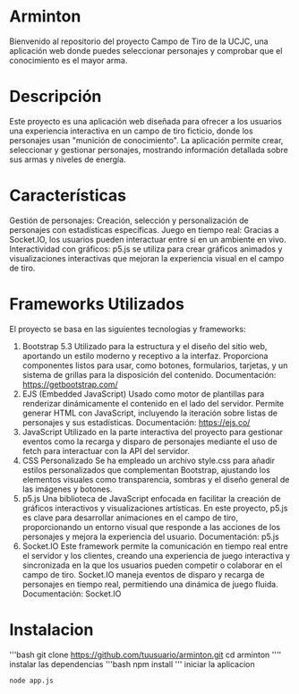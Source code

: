 # Arminton
Bienvenido al repositorio del proyecto Campo de Tiro de la UCJC, una aplicación web donde puedes seleccionar personajes y comprobar que el conocimiento es el mayor arma.

# Descripción
Este proyecto es una aplicación web diseñada para ofrecer a los usuarios una experiencia interactiva en un campo de tiro ficticio, donde los personajes usan "munición de conocimiento". La aplicación permite crear, seleccionar y gestionar personajes, mostrando información detallada sobre sus armas y niveles de energía.

# Características
Gestión de personajes: Creación, selección y personalización de personajes con estadísticas específicas.
Juego en tiempo real: Gracias a Socket.IO, los usuarios pueden interactuar entre sí en un ambiente en vivo.
Interactividad con gráficos: p5.js se utiliza para crear gráficos animados y visualizaciones interactivas que mejoran la experiencia visual en el campo de tiro.

# Frameworks Utilizados
El proyecto se basa en las siguientes tecnologías y frameworks:

1. Bootstrap 5.3
Utilizado para la estructura y el diseño del sitio web, aportando un estilo moderno y receptivo a la interfaz.
Proporciona componentes listos para usar, como botones, formularios, tarjetas, y un sistema de grillas para la disposición del contenido.
Documentación: https://getbootstrap.com/
2. EJS (Embedded JavaScript)
Usado como motor de plantillas para renderizar dinámicamente el contenido en el lado del servidor.
Permite generar HTML con JavaScript, incluyendo la iteración sobre listas de personajes y sus estadísticas.
Documentación: https://ejs.co/
3. JavaScript
Utilizado en la parte interactiva del proyecto para gestionar eventos como la recarga y disparo de personajes mediante el uso de fetch para interactuar con la API del servidor.
4. CSS Personalizado
Se ha empleado un archivo style.css para añadir estilos personalizados que complementan Bootstrap, ajustando los elementos visuales como transparencia, sombras y el diseño general de las imágenes y botones.
5. p5.js
Una biblioteca de JavaScript enfocada en facilitar la creación de gráficos interactivos y visualizaciones artísticas. En este proyecto, p5.js es clave para desarrollar animaciones en el campo de tiro, proporcionando un entorno visual que responde a las acciones de los personajes y mejora la experiencia del usuario.
Documentación: p5.js
6. Socket.IO
Este framework permite la comunicación en tiempo real entre el servidor y los clientes, creando una experiencia de juego interactiva y sincronizada en la que los usuarios pueden competir o colaborar en el campo de tiro. Socket.IO maneja eventos de disparo y recarga de personajes en tiempo real, permitiendo una dinámica de juego fluida.
Documentación: Socket.IO
# Instalacion
'''bash
git clone https://github.com/tuusuario/arminton.git
cd arminton
''''
instalar las dependencias
'''bash
npm install
'''
iniciar la aplicacion
```bash
node app.js
```




